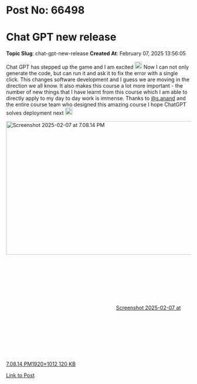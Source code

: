# Post No: 66498
# Chat GPT new release
**Topic Slug**: chat-gpt-new-release
**Created At**: February 07, 2025 13:56:05

Chat GPT has stepped up the game and I am excited <img src="https://emoji.discourse-cdn.com/google/stuck_out_tongue.png?v=12" title=":stuck_out_tongue:" class="emoji" alt=":stuck_out_tongue:" loading="lazy" width="20" height="20">
Now I can not only generate the code, but can run it and ask it to fix the error with a single click. This changes software development and I guess we are moving in the direction we all know. It also makes this course a lot more important -  the number of new things that I have learnt from this course which I am able to directly apply to my day to day work is immense. Thanks to <a class="mention" href="/u/s.anand">@s.anand</a> and the entire course team who designed this amazing course
I hope ChatGPT solves deployment next <img src="https://emoji.discourse-cdn.com/google/slight_smile.png?v=12" title=":slight_smile:" class="emoji" alt=":slight_smile:" loading="lazy" width="20" height="20">
<div class="lightbox-wrapper"><a class="lightbox" href="https://europe1.discourse-cdn.com/flex013/uploads/iitm/original/3X/0/b/0b553dbb1337d12e5a557065768b503180d8d762.jpeg" data-download-href="/uploads/short-url/1CfSAvIR3jjnJISxAXFo1jbkZqO.jpeg?dl=1" title="Screenshot 2025-02-07 at 7.08.14 PM" rel="noopener nofollow ugc"><img src="https://europe1.discourse-cdn.com/flex013/uploads/iitm/optimized/3X/0/b/0b553dbb1337d12e5a557065768b503180d8d762_2_690x363.jpeg" alt="Screenshot 2025-02-07 at 7.08.14 PM" data-base62-sha1="1CfSAvIR3jjnJISxAXFo1jbkZqO" width="690" height="363" srcset="https://europe1.discourse-cdn.com/flex013/uploads/iitm/optimized/3X/0/b/0b553dbb1337d12e5a557065768b503180d8d762_2_690x363.jpeg, https://europe1.discourse-cdn.com/flex013/uploads/iitm/optimized/3X/0/b/0b553dbb1337d12e5a557065768b503180d8d762_2_1035x544.jpeg 1.5x, https://europe1.discourse-cdn.com/flex013/uploads/iitm/optimized/3X/0/b/0b553dbb1337d12e5a557065768b503180d8d762_2_1380x726.jpeg 2x" data-dominant-color="323332"><div class="meta"><svg class="fa d-icon d-icon-far-image svg-icon" aria-hidden="true"><use href="#far-image"></use></svg><span class="filename">Screenshot 2025-02-07 at 7.08.14 PM</span><span class="informations">1920×1012 120 KB</span><svg class="fa d-icon d-icon-discourse-expand svg-icon" aria-hidden="true"><use href="#discourse-expand"></use></svg></div></a></div>

[Link to Post](https://discourse.onlinedegree.iitm.ac.in/t/chat-gpt-new-release/591772)


